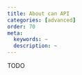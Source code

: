 ```yaml
---
title: About can API
categories: [advanced]
order: 70
meta:
  keywords: ~
  description: ~
---
```


TODO